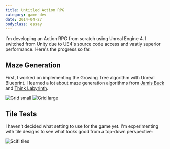 ```yaml
---
title: Untitled Action RPG
category: game-dev
date: 2014-04-27
bodyclass: essay
---
```


I'm developing an Action RPG from scratch using Unreal Engine 4. I switched from Unity due to UE4's source code access and vastly superior performance. Here's the progress so far.

## Maze Generation

First, I worked on implementing the Growing Tree algorithm with Unreal Blueprint. I learned a lot about maze generation algorithms from [Jamis Buck](http://weblog.jamisbuck.org/2011/2/7/maze-generation-algorithm-recap) and [Think Labyrinth](http://www.astrolog.org/labyrnth/algrithm.htm).

<img src="../assets/images/arpg/grid-small.png" alt="Grid small" />

<img src="../assets/images/arpg/grid-large.png" alt="Grid large" />

## Tile Tests

I haven't decided what setting to use for the game yet. I'm experimenting with tile designs to see what looks good from a top-down perspective:

<img src="../assets/images/arpg/scifi-tiles.jpg" alt="Scifi tiles" />
